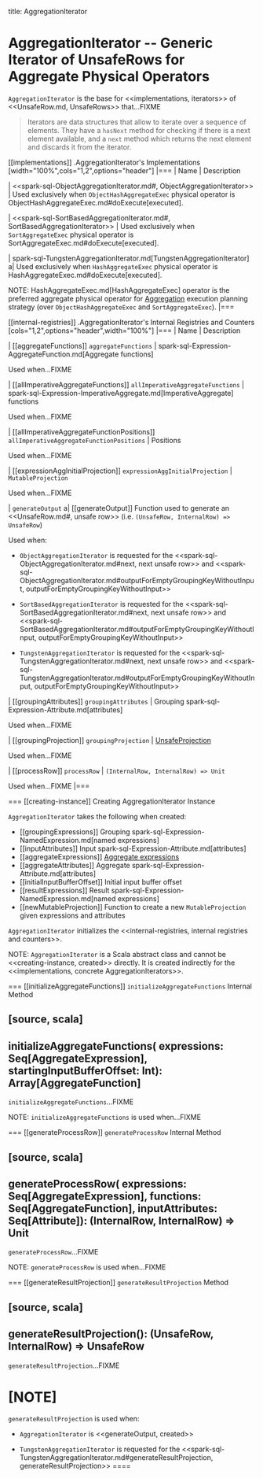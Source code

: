 title: AggregationIterator

# AggregationIterator -- Generic Iterator of UnsafeRows for Aggregate Physical Operators

`AggregationIterator` is the base for <<implementations, iterators>> of <<UnsafeRow.md, UnsafeRows>> that...FIXME

> Iterators are data structures that allow to iterate over a sequence of elements. They have a `hasNext` method for checking if there is a next element available, and a `next` method which returns the next element and discards it from the iterator.

[[implementations]]
.AggregationIterator's Implementations
[width="100%",cols="1,2",options="header"]
|===
| Name
| Description

| <<spark-sql-ObjectAggregationIterator.md#, ObjectAggregationIterator>>
| Used exclusively when `ObjectHashAggregateExec` physical operator is ObjectHashAggregateExec.md#doExecute[executed].

| <<spark-sql-SortBasedAggregationIterator.md#, SortBasedAggregationIterator>>
| Used exclusively when `SortAggregateExec` physical operator is SortAggregateExec.md#doExecute[executed].

| spark-sql-TungstenAggregationIterator.md[TungstenAggregationIterator]
a| Used exclusively when `HashAggregateExec` physical operator is HashAggregateExec.md#doExecute[executed].

NOTE: HashAggregateExec.md[HashAggregateExec] operator is the preferred aggregate physical operator for [Aggregation](execution-planning-strategies/Aggregation.md) execution planning strategy (over `ObjectHashAggregateExec` and `SortAggregateExec`).
|===

[[internal-registries]]
.AggregationIterator's Internal Registries and Counters
[cols="1,2",options="header",width="100%"]
|===
| Name
| Description

| [[aggregateFunctions]] `aggregateFunctions`
| spark-sql-Expression-AggregateFunction.md[Aggregate functions]

Used when...FIXME

| [[allImperativeAggregateFunctions]] `allImperativeAggregateFunctions`
| spark-sql-Expression-ImperativeAggregate.md[ImperativeAggregate] functions

Used when...FIXME

| [[allImperativeAggregateFunctionPositions]] `allImperativeAggregateFunctionPositions`
| Positions

Used when...FIXME

| [[expressionAggInitialProjection]] `expressionAggInitialProjection`
| `MutableProjection`

Used when...FIXME

| `generateOutput`
a| [[generateOutput]] Function used to generate an <<UnsafeRow.md#, unsafe row>> (i.e. `(UnsafeRow, InternalRow) => UnsafeRow`)

Used when:

* `ObjectAggregationIterator` is requested for the <<spark-sql-ObjectAggregationIterator.md#next, next unsafe row>> and <<spark-sql-ObjectAggregationIterator.md#outputForEmptyGroupingKeyWithoutInput, outputForEmptyGroupingKeyWithoutInput>>

* `SortBasedAggregationIterator` is requested for the <<spark-sql-SortBasedAggregationIterator.md#next, next unsafe row>> and <<spark-sql-SortBasedAggregationIterator.md#outputForEmptyGroupingKeyWithoutInput, outputForEmptyGroupingKeyWithoutInput>>

* `TungstenAggregationIterator` is requested for the <<spark-sql-TungstenAggregationIterator.md#next, next unsafe row>> and <<spark-sql-TungstenAggregationIterator.md#outputForEmptyGroupingKeyWithoutInput, outputForEmptyGroupingKeyWithoutInput>>

| [[groupingAttributes]] `groupingAttributes`
| Grouping spark-sql-Expression-Attribute.md[attributes]

Used when...FIXME

| [[groupingProjection]] `groupingProjection`
| [UnsafeProjection](expressions/UnsafeProjection.md)

Used when...FIXME

| [[processRow]] `processRow`
| `(InternalRow, InternalRow) => Unit`

Used when...FIXME
|===

=== [[creating-instance]] Creating AggregationIterator Instance

`AggregationIterator` takes the following when created:

* [[groupingExpressions]] Grouping spark-sql-Expression-NamedExpression.md[named expressions]
* [[inputAttributes]] Input spark-sql-Expression-Attribute.md[attributes]
* [[aggregateExpressions]] [Aggregate expressions](expressions/AggregateExpression.md)
* [[aggregateAttributes]] Aggregate spark-sql-Expression-Attribute.md[attributes]
* [[initialInputBufferOffset]] Initial input buffer offset
* [[resultExpressions]] Result spark-sql-Expression-NamedExpression.md[named expressions]
* [[newMutableProjection]] Function to create a new `MutableProjection` given expressions and attributes

`AggregationIterator` initializes the <<internal-registries, internal registries and counters>>.

NOTE: `AggregationIterator` is a Scala abstract class and cannot be <<creating-instance, created>> directly. It is created indirectly for the <<implementations, concrete AggregationIterators>>.

=== [[initializeAggregateFunctions]] `initializeAggregateFunctions` Internal Method

[source, scala]
----
initializeAggregateFunctions(
  expressions: Seq[AggregateExpression],
  startingInputBufferOffset: Int): Array[AggregateFunction]
----

`initializeAggregateFunctions`...FIXME

NOTE: `initializeAggregateFunctions` is used when...FIXME

=== [[generateProcessRow]] `generateProcessRow` Internal Method

[source, scala]
----
generateProcessRow(
  expressions: Seq[AggregateExpression],
  functions: Seq[AggregateFunction],
  inputAttributes: Seq[Attribute]): (InternalRow, InternalRow) => Unit
----

`generateProcessRow`...FIXME

NOTE: `generateProcessRow` is used when...FIXME

=== [[generateResultProjection]] `generateResultProjection` Method

[source, scala]
----
generateResultProjection(): (UnsafeRow, InternalRow) => UnsafeRow
----

`generateResultProjection`...FIXME

[NOTE]
====
`generateResultProjection` is used when:

* `AggregationIterator` is <<generateOutput, created>>

* `TungstenAggregationIterator` is requested for the <<spark-sql-TungstenAggregationIterator.md#generateResultProjection, generateResultProjection>>
====
